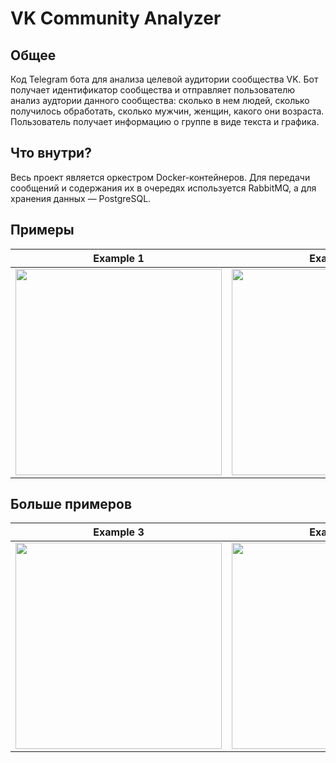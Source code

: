 # VK Community Analyzer
## Общее
Код Telegram бота для анализа целевой аудитории сообщества VK.
Бот получает идентификатор сообщества и отправляет пользователю анализ аудтории данного сообщества: сколько в нем людей, сколько получилось обработать, сколько мужчин, женщин, какого они возраста. Пользователь получает информацию о группе в виде текста и графика.

## Что внутри?
Весь проект является оркестром Docker-контейнеров. Для передачи сообщений и содержания их в очередях используется RabbitMQ, а для хранения данных — PostgreSQL. 

## Примеры
| Example 1  | Example 2 |
| ------- | ------ |
| <img src="https://i.ibb.co/yyKQ6k0/image.jpg" width="330">  | <img src="https://i.ibb.co/CM0NfX5/image.jpg" width="330"> | 

## Больше примеров
| Example 3  | Example 4 | Example 5 |
| ------- | ------ | ------ |
| <img src="https://i.ibb.co/w6NHpCK/image.jpg" width="330">  | <img src="https://i.ibb.co/tKdjvYF/image.jpg" width="330"> | <img src="https://i.ibb.co/R7s6JDM/image.jpg" width="330"> |
